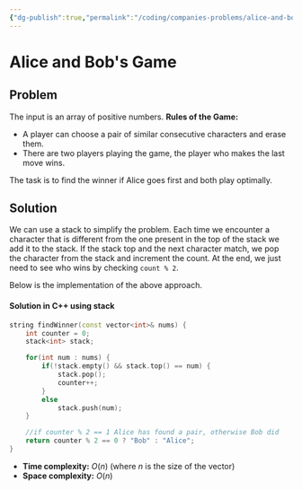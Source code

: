 ```yaml
---
{"dg-publish":true,"permalink":"/coding/companies-problems/alice-and-bob-s-game/","created":"2023-09-14T22:57:40.621+02:00","updated":"2023-09-14T22:57:40.621+02:00"}
---
```


# Alice and Bob's Game
## Problem
The input is an array of positive numbers.
**Rules of the Game:**
- A player can choose a pair of similar consecutive characters and erase them.
- There are two players playing the game, the player who makes the last move wins.

The task is to find the winner if Alice goes first and both play optimally.
## Solution
We can use a stack to simplify the problem. Each time we encounter a character that is different from the one present in the top of the stack we add it to the stack. If the stack top and the next character match, we pop the character from the stack and increment the count.
At the end, we just need to see who wins by checking `count % 2`.

Below is the implementation of the above approach.

#### Solution in C++ using stack
```cpp
string findWinner(const vector<int>& nums) {
    int counter = 0;
    stack<int> stack;

    for(int num : nums) {
        if(!stack.empty() && stack.top() == num) {
            stack.pop();
            counter++;
        }
        else
            stack.push(num);
    }

    //if counter % 2 == 1 Alice has found a pair, otherwise Bob did
    return counter % 2 == 0 ? "Bob" : "Alice";
}
```
- **Time complexity:** $O(n)$ (where _n_ is the size of the vector)
- **Space complexity:** $O(n)$